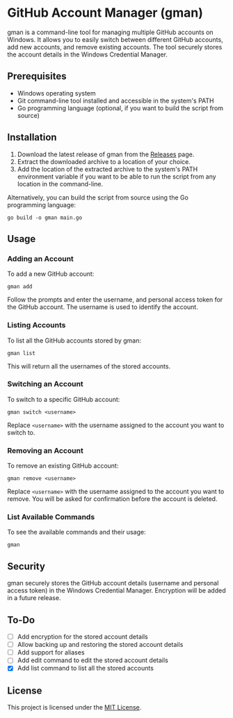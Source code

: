 
# GitHub Account Manager (gman)

gman is a command-line tool for managing multiple GitHub accounts on Windows. It allows you to easily switch between different GitHub accounts, add new accounts, and remove existing accounts. The tool securely stores the account details in the Windows Credential Manager.

## Prerequisites

- Windows operating system
- Git command-line tool installed and accessible in the system's PATH
- Go programming language (optional, if you want to build the script from source)

## Installation

1. Download the latest release of gman from the [Releases](https://github.com/Siutan/gman/releases) page.
2. Extract the downloaded archive to a location of your choice.
3. Add the location of the extracted archive to the system's PATH environment variable if you want to be able to run the script from any location in the command-line.

Alternatively, you can build the script from source using the Go programming language:

```
go build -o gman main.go
```

## Usage

### Adding an Account

To add a new GitHub account:

```
gman add
```

Follow the prompts and enter the username, and personal access token for the GitHub account. The username is used to identify the account.

### Listing Accounts

To list all the GitHub accounts stored by gman:

```
gman list
```
This will return all the usernames of the stored accounts.

### Switching an Account

To switch to a specific GitHub account:

```
gman switch <username>
```

Replace `<username>` with the username assigned to the account you want to switch to.

### Removing an Account

To remove an existing GitHub account:

```
gman remove <username>
```

Replace `<username>` with the username assigned to the account you want to remove. You will be asked for confirmation before the account is deleted.

### List Available Commands

To see the available commands and their usage:

```
gman
```

## Security

gman securely stores the GitHub account details (username and personal access token) in the Windows Credential Manager.
Encryption will be added in a future release.

## To-Do

- [ ] Add encryption for the stored account details
- [ ] Allow backing up and restoring the stored account details
- [ ] Add support for aliases
- [ ] Add edit command to edit the stored account details
- [x] Add list command to list all the stored accounts

## License

This project is licensed under the [MIT License](LICENSE).
